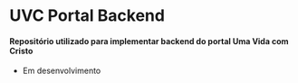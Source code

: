 # UVC Portal Backend

#### Repositório utilizado para implementar backend do portal Uma Vida com Cristo

- Em desenvolvimento